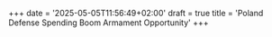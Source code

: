 +++
date = '2025-05-05T11:56:49+02:00'
draft = true
title = 'Poland Defense Spending Boom Armament Opportunity'
+++
